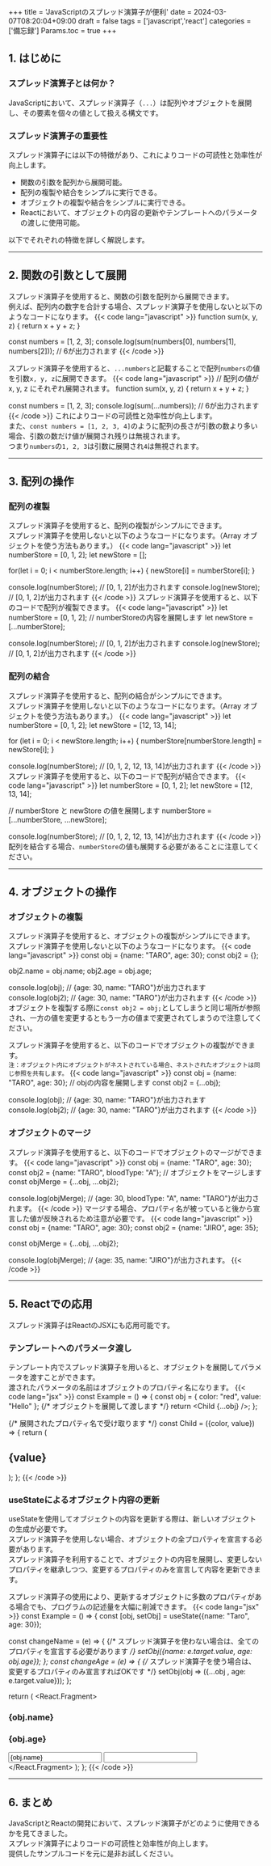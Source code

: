 +++
title = 'JavaScriptのスプレッド演算子が便利'
date = 2024-03-07T08:20:04+09:00
draft = false
tags = ['javascript','react']
categories = ['備忘録']
Params.toc = true
+++
## 1. はじめに
### スプレッド演算子とは何か？
JavaScriptにおいて、スプレッド演算子（`...`）は配列やオブジェクトを展開し、その要素を個々の値として扱える構文です。

### スプレッド演算子の重要性
スプレッド演算子には以下の特徴があり、これによりコードの可読性と効率性が向上します。
- 関数の引数を配列から展開可能。
- 配列の複製や結合をシンプルに実行できる。
- オブジェクトの複製や結合をシンプルに実行できる。
- Reactにおいて、オブジェクトの内容の更新やテンプレートへのパラメータの渡しに使用可能。

以下でそれぞれの特徴を詳しく解説します。
- - -
## 2. 関数の引数として展開
スプレッド演算子を使用すると、関数の引数を配列から展開できます。  
例えば、配列内の数字を合計する場合、スプレッド演算子を使用しないと以下のようなコードになります。
{{< code lang="javascript" >}}
function sum(x, y, z) {
  return x + y + z;
}

const numbers = [1, 2, 3];
console.log(sum(numbers[0], numbers[1], numbers[2])); // 6が出力されます
{{< /code >}}

スプレッド演算子を使用すると、`...numbers`と記載することで配列`numbers`の値を引数`x, y, z`に展開できます。
{{< code lang="javascript" >}}
// 配列の値が x, y, z にそれぞれ展開されます。
function sum(x, y, z) {
  return x + y + z;
}

const numbers = [1, 2, 3];
console.log(sum(...numbers)); // 6が出力されます
{{< /code >}}
これによりコードの可読性と効率性が向上します。  
また、`const numbers = [1, 2, 3, 4]`のように配列の長さが引数の数より多い場合、引数の数だけ値が展開され残りは無視されます。  
つまり`numbers`の`1, 2, 3`は引数に展開され`4`は無視されます。
- - -
## 3. 配列の操作
### 配列の複製
スプレッド演算子を使用すると、配列の複製がシンプルにできます。  
スプレッド演算子を使用しないと以下のようなコードになります。（Array オブジェクトを使う方法もあります。）
{{< code lang="javascript" >}}
let numberStore = [0, 1, 2];
let newStore = [];

for(let i = 0; i < numberStore.length; i++) {
  newStore[i] = numberStore[i];
}

console.log(numberStore); // [0, 1, 2]が出力されます
console.log(newStore); // [0, 1, 2]が出力されます
{{< /code >}}
スプレッド演算子を使用すると、以下のコードで配列が複製できます。
{{< code lang="javascript" >}}
let numberStore = [0, 1, 2];
// numberStoreの内容を展開します
let newStore = [...numberStore];

console.log(numberStore); // [0, 1, 2]が出力されます
console.log(newStore); // [0, 1, 2]が出力されます
{{< /code >}}

### 配列の結合
スプレッド演算子を使用すると、配列の結合がシンプルにできます。  
スプレッド演算子を使用しないと以下のようなコードになります。（Array オブジェクトを使う方法もあります。）
{{< code lang="javascript" >}}
let numberStore = [0, 1, 2];
let newStore = [12, 13, 14];

for (let i = 0; i < newStore.length; i++) {
  numberStore[numberStore.length] = newStore[i];
}

console.log(numberStore); // [0, 1, 2, 12, 13, 14]が出力されます
{{< /code >}}
スプレッド演算子を使用すると、以下のコードで配列が結合できます。
{{< code lang="javascript" >}}
let numberStore = [0, 1, 2];
let newStore = [12, 13, 14];

// numberStore と newStore の値を展開します
numberStore = [...numberStore, ...newStore];

console.log(numberStore); // [0, 1, 2, 12, 13, 14]が出力されます
{{< /code >}}
配列を結合する場合、`numberStore`の値も展開する必要があることに注意してください。
- - -
## 4. オブジェクトの操作
### オブジェクトの複製
スプレッド演算子を使用すると、オブジェクトの複製がシンプルにできます。  
スプレッド演算子を使用しないと以下のようなコードになります。
{{< code lang="javascript" >}}
const obj = {name: "TARO", age: 30};
const obj2 = {};

obj2.name = obj.name;
obj2.age = obj.age;

console.log(obj); // {age: 30, name: "TARO"}が出力されます
console.log(obj2); // {age: 30, name: "TARO"}が出力されます
{{< /code >}}
オブジェクトを複製する際に`const obj2 = obj;`としてしまうと同じ場所が参照され、一方の値を変更するともう一方の値まで変更されてしまうので注意してください。  

スプレッド演算子を使用すると、以下のコードでオブジェクトの複製ができます。  
`注：オブジェクト内にオブジェクトがネストされている場合、ネストされたオブジェクトは同じ参照を共有します。`
{{< code lang="javascript" >}}
const obj = {name: "TARO", age: 30};
// objの内容を展開します
const obj2 = {...obj};

console.log(obj); // {age: 30, name: "TARO"}が出力されます
console.log(obj2); // {age: 30, name: "TARO"}が出力されます
{{< /code >}}

### オブジェクトのマージ
スプレッド演算子を使用すると、以下のコードでオブジェクトのマージができます。
{{< code lang="javascript" >}}
const obj = {name: "TARO", age: 30};
const obj2 = {name: "TARO", bloodType: "A"};
// オブジェクトをマージします
const objMerge = {...obj, ...obj2};

console.log(objMerge); // {age: 30, bloodType: "A", name: "TARO"}が出力されます。
{{< /code >}}
マージする場合、プロパティ名が被っていると後から宣言した値が反映されるため注意が必要です。
{{< code lang="javascript" >}}
const obj = {name: "TARO", age: 30};
const obj2 = {name: "JIRO", age: 35};

const objMerge = {...obj, ...obj2};

console.log(objMerge); // {age: 35, name: "JIRO"}が出力されます。
{{< /code >}}

- - -
## 5. Reactでの応用
スプレッド演算子はReactのJSXにも応用可能です。
### テンプレートへのパラメータ渡し
テンプレート内でスプレッド演算子を用いると、オブジェクトを展開してパラメータを渡すことができます。  
渡されたパラメータの名前はオブジェクトのプロパティ名になります。
{{< code lang="jsx" >}}
const Example = () => {
  const obj = {
    color: "red",
    value: "Hello"
  };
  {/* オブジェクトを展開して渡します */}
  return <Child {...obj} />;
};

{/* 展開されたプロパティ名で受け取ります */}
const Child = ({color, value}) => {
  return (
    <h2 className={color}>{value}</h2>
  );
};
{{< /code >}}
### useStateによるオブジェクト内容の更新
useStateを使用してオブジェクトの内容を更新する際は、新しいオブジェクトの生成が必要です。  
スプレッド演算子を使用しない場合、オブジェクトの全プロパティを宣言する必要があります。  
スプレッド演算子を利用することで、オブジェクトの内容を展開し、変更しないプロパティを継承しつつ、変更するプロパティのみを宣言して内容を更新できます。  

スプレッド演算子の使用により、更新するオブジェクトに多数のプロパティがある場合でも、プログラムの記述量を大幅に削減できます。
{{< code lang="jsx" >}}
const Example = () => {
  const [obj, setObj] = useState({name: "Taro", age: 30});
  
  const changeName = (e) => {
    {/* スプレッド演算子を使わない場合は、全てのプロパティを宣言する必要があります */}
    setObj({name: e.target.value, age: obj.age});
  };
  const changeAge = (e) => {
    {/* スプレッド演算子を使う場合は、変更するプロパティのみ宣言すればOKです */}
    setObj(obj => ({...obj , age: e.target.value}));
  };
  
  return (
    <React.Fragment>
      <h3>{obj.name}</h3>
      <h3>{obj.age}</h3>
      <input type="text" value={obj.name} onChange={changeName} />
      <input type="number" value={obj.age} onChange={changeAge} />
    </React.Fragment>
  );
};
{{< /code >}}
- - -
## 6. まとめ
JavaScriptとReactの開発において、スプレッド演算子がどのように使用できるかを見てきました。  
スプレッド演算子によりコードの可読性と効率性が向上します。  
提供したサンプルコードを元に是非お試しください。
